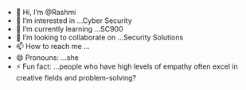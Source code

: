 - 👋 Hi, I’m @Rashmi
- 👀 I’m interested in ...Cyber Security 
- 🌱 I’m currently learning ...SC900
- 💞️ I’m looking to collaborate on ...Security Solutions 
- 📫 How to reach me ...
- 😄 Pronouns: ...she 
- ⚡ Fun fact: ...people who have high levels of empathy often excel in creative fields and problem-solving?

<!---
RashmiVrinda/RashmiVrinda is a ✨ special ✨ repository because its `README.md` (this file) appears on your GitHub profile.
You can click the Preview link to take a look at your changes.
--->
